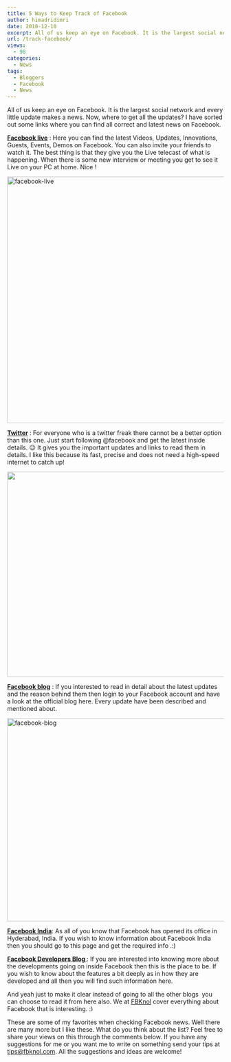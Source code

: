 ```yaml
---
title: 5 Ways to Keep Track of Facebook
author: himadridimri
date: 2010-12-10
excerpt: All of us keep an eye on Facebook. It is the largest social network and every little update makes a news.I have sorted out some links where you can find all correct and latest news on Facebook.
url: /track-facebook/
views:
  - 98
categories:
  - News
tags:
  - Bloggers
  - Facebook
  - News
---
```

All of us keep an eye on Facebook. It is the largest social network and every little update makes a news. Now, where to get all the updates? I have sorted out some links where you can find all correct and latest news on Facebook.

<a href="http://apps.facebook.com/facebooklive/" onclick="_gaq.push(['_trackEvent', 'outbound-article', 'http://apps.facebook.com/facebooklive/', 'Facebook live']);" ><strong>Facebook live</strong></a> : Here you can find the latest Videos, Updates, Innovations, Guests, Events, Demos on Facebook. You can also invite your friends to watch it. The best thing is that they give you the Live telecast of what is happening. When there is some new interview or meeting you get to see it Live on your PC at home. Nice !

<a href="http://fbknol.com/track-facebook/facebook-live/" onclick="_gaq.push(['_trackEvent', 'outbound-article', 'http://fbknol.com/track-facebook/facebook-live/', '']);" rel="attachment wp-att-4127"><img class="alignnone size-full  wp-image-52520" src="http://cdn.devilsworkshop.org/files/2010/12/facebook-live.png" alt="facebook-live" width="600" height="573" /></a>

<a href="http://twitter.com/#!/facebook" onclick="_gaq.push(['_trackEvent', 'outbound-article', 'http://twitter.com/#!/facebook', 'Twitter']);" ><strong>Twitter</strong></a> : For everyone who is a twitter freak there cannot be a better option than this one. Just start following @facebook and get the latest inside details. 😉 It gives you the important updates and links to read them in details. I like this because its fast, precise and does not need a high-speed internet to catch up!

<a href="http://fbknol.com/track-facebook/facebook-10/" onclick="_gaq.push(['_trackEvent', 'outbound-article', 'http://fbknol.com/track-facebook/facebook-10/', '']);" rel="attachment wp-att-4128"><img class="alignnone size-full wp-image-4128" src="http://cdn.devilsworkshop.org/files/2010/12/@facebook.png" alt="" width="600" height="477" /></a>

<a href="http://blog.facebook.com/" onclick="_gaq.push(['_trackEvent', 'outbound-article', 'http://blog.facebook.com/', 'Facebook blog']);" ><strong>Facebook blog</strong></a> : If you interested to read in detail about the latest updates and the reason behind them then login to your Facebook account and have a look at the official blog here. Every update have been described and mentioned about.

<a href="http://fbknol.com/track-facebook/facebook-blog/" onclick="_gaq.push(['_trackEvent', 'outbound-article', 'http://fbknol.com/track-facebook/facebook-blog/', '']);" rel="attachment wp-att-4129"><img class="alignnone size-full wp-image-4129" src="http://cdn.devilsworkshop.org/files/2010/12/facebook-blog.png" alt="facebook-blog" width="600" height="472" /></a>  
<a href="http://fbknol.com/" onclick="_gaq.push(['_trackEvent', 'outbound-article', 'http://fbknol.com/', '']);" ></a>

<a href="http://www.facebook.com/FacebookIndia" onclick="_gaq.push(['_trackEvent', 'outbound-article', 'http://www.facebook.com/FacebookIndia', 'Facebook India']);" ><strong>Facebook India</strong></a>: As all of you know that Facebook has opened its office in Hyderabad, India. If you wish to know information about Facebook India then you should go to this page and get the required info .:)

<a href="http://developers.facebook.com/blog/" onclick="_gaq.push(['_trackEvent', 'outbound-article', 'http://developers.facebook.com/blog/', 'Facebook Developers Blog ']);" ><strong>Facebook Developers Blog </strong></a>: If you are interested into knowing more about the developments going on inside Facebook then this is the place to be. If you wish to know about the features a bit deeply as in how they are developed and all then you will find such information here.

And yeah just to make it clear instead of going to all the other blogs  you can choose to read it from here also. We at <a href="http://fbknol.com" onclick="_gaq.push(['_trackEvent', 'outbound-article', 'http://fbknol.com', 'FBKnol']);" >FBKnol</a> cover everything about Facebook that is interesting. <img src="http://devilsworkshop.org/wp-includes/images/smilies/simple-smile.png" alt=":)" class="wp-smiley" style="height: 1em; max-height: 1em;" />

These are some of my favorites when checking Facebook news. Well there are many more but I like these. What do you think about the list? Feel free to share your views on this through the comments below. If you have any suggestions for me or you want me to write on something send your tips at tips@fbknol.com. All the suggestions and ideas are welcome!
